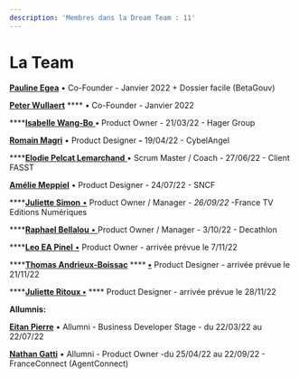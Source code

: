 ```yaml
---
description: 'Membres dans la Dream Team : 11'
---
```


# La Team

[**Pauline Egea**](https://www.linkedin.com/in/pauline-egea-b9786813/) • Co-Founder - Janvier 2022 + Dossier facile (BetaGouv)

[**Peter Wullaert**](https://www.linkedin.com/in/peter-wullaert-b9895488/) **** • Co-Founder - Janvier 2022&#x20;

****[**Isabelle Wang-Bo** ](https://www.linkedin.com/in/bowangisabelle/)**•** Product Owner - 21/03/22 -  Hager Group&#x20;

[**Romain Magri**](https://www.linkedin.com/in/magriromain/) • Product Designer **-** 19/04/22 - CybelAngel

****[**Elodie Pelcat Lemarchand** ](https://www.linkedin.com/in/elodie-pelcat/)• Scrum Master / Coach - 27/06/22 - Client FASST

[**Amélie Meppiel**](https://www.linkedin.com/in/ameliemeppiel/) • Product Designer _-_ 24/07/22 - SNCF

****[**Juliette Simon** •](https://www.linkedin.com/in/juliette-simon-product-manager/) Product Owner / Manager - _26/09/22_ -France TV Editions Numériques

****[**Raphael Bellalou** • ](https://www.linkedin.com/in/rapha%C3%ABlbellalou/)Product Owner / Manager _-_ 3/10/22 - Decathlon

****[**Leo EA Pinel** •](https://www.linkedin.com/in/l%C3%A9o-ea-pinel-563b3a73/) Product Owner _-_ arrivée prévue le 7/11/22

****[**Thomas Andrieux-Boissac**](https://www.linkedin.com/in/thomas-ab/) **** [**•**](https://www.linkedin.com/in/l%C3%A9o-ea-pinel-563b3a73/) Product Designer _-_ arrivée prévue le 21/11/22

****[**Juliette Ritoux •**](https://www.linkedin.com/in/juliette-ritoux-1374a560/) **** Product Designer _-_ arrivée prévue le 28/11/22



**Allumnis:**&#x20;

[**Eitan Pierre**](https://www.linkedin.com/in/eitan-pierre-b6a51222b/) • Allumni - Business Developer Stage - du 22/03/22 au 22/07/22

[**Nathan Gatti**](https://www.linkedin.com/in/nathan-gatti/) • Allumni - Product Owner -du 25/04/22 au 22/09/22 - FranceConnect (AgentConnect)
